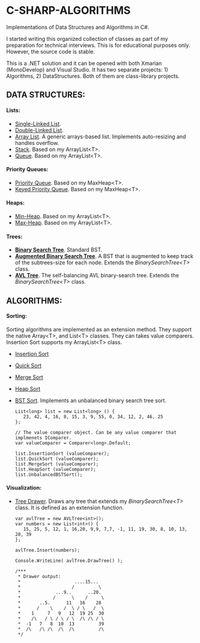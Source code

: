 # C-SHARP-ALGORITHMS

Implementations of Data Structures and Algorithms in C#.

I started writing this organized collection of classes as part of my preparation for technical interviews. This is for educational purposes only. However, the source code is stable.

This is a .NET solution and it can be opened with both Xmarian (MonoDevelop) and Visual Studio. It has two separate projects: 1) Algorithms, 2) DataStructures. Both of them are class-library projects.

## DATA STRUCTURES:

#### Lists:

 * [Single-Linked List](DataStructures/Lists/SLinkedList.cs).
 * [Double-Linked List](DataStructures/Lists/DLinkedList.cs).
 * [Array List](DataStructures/Lists/ArrayList.cs). A generic arrays-based list. Implements auto-resizing and handles overflow.
 * [Stack](DataStructures/Lists/Stack.cs). Based on my ArrayList\<T\>.
 * [Queue](DataStructures/Lists/Queue.cs). Based on my ArrayList\<T\>.

#### Priority Queues:

 * [Priority Queue](DataStructures/Heaps/PriorityQueue.cs). Based on my MaxHeap\<T\>.
 * [Keyed Priority Queue](DataStructures/Heaps/KeyedPriorityQueue.cs). Based on my MaxHeap\<T\>.

#### Heaps:

 * [Min-Heap](DataStructures/Heaps/MinHeap.cs). Based on my ArrayList\<T\>.
 * [Max-Heap](DataStructures/Heaps/MaxHeap.cs). Based on my ArrayList\<T\>.
 
#### Trees:

 * **[Binary Search Tree](DataStructures/Trees/BinarySearchTree.cs)**. Standard BST.
 * **[Augmented Binary Search Tree](DataStructures/Trees/AugmentedBinarySearchTree.cs)**. A BST that is augmented to keep track of the subtrees-size for each node. Extends the *BinarySearchTree\<T\>* class.
 * **[AVL Tree](DataStructures/Trees/AVLTree.cs)**. The self-balancing AVL binary-search tree. Extends the *BinarySearchTree\<T\>* class.

## ALGORITHMS:

#### Sorting:
 Sorting algorithms are implemented as an extension method. They support the native Array\<T\>, and List\<T\> classes. They can takes value comparers. Insertion Sort supports my ArrayList\<T\> class.

  * [Insertion Sort](Algorithms/Sorting/InsertionSorter.cs)
  * [Quick Sort](Algorithms/Sorting/QuickSorter.cs)
  * [Merge Sort](Algorithms/Sorting/MergeSorter.cs)
  * [Heap Sort](Algorithms/Sorting/HeapSorter.cs)
  * [BST Sort](Algorithms/Sorting/BinarySearchTreeSorter.cs). Implements an unbalanced binary search tree sort.

    ```
    List<long> list = new List<long> () {
       23, 42, 4, 16, 8, 15, 3, 9, 55, 0, 34, 12, 2, 46, 25 
    };
    
    // The value comparer object. Can be any value comparer that implmenets IComparer.
    var valueComparer = Comparer<long>.Default;
    
    list.InsertionSort (valueComparer);
    list.QuickSort (valueComparer);
    list.MergeSort (valueComparer);
    list.HeapSort (valueComparer);
    list.UnbalancedBSTSort();
    ```

#### Visualization:
 * [Tree Drawer](DataStructures/Trees/TreeDrawer.cs). Draws any tree that extends my *BinarySearchTree\<T\>* class. It is defined as an extension function.
    ```
    var avlTree = new AVLTree<int>();
    var numbers = new List<int>() { 
       15, 25, 5, 12, 1, 16,20, 9,9, 7,7, -1, 11, 19, 30, 8, 10, 13, 28, 39
    };
    
    avlTree.Insert(numbers);
    
    Console.WriteLine( avlTree.DrawTree() );
    
    /***
     * Drawer output:
     *                    ....15...
     *                   /         \
     *             ...9..      ..20.
     *            /      \    /     \
     *       ..5.      11   16    28
     *      /    \    /  \ / \   /  \
     *    1     7   9   12  19 25  30
     *    /\   / \ / \ / \  /\ /\ / \
     *  -1   7   8  10  13         39
     *  /\   /\ /\  /\  /\         /\
     */
    ```
